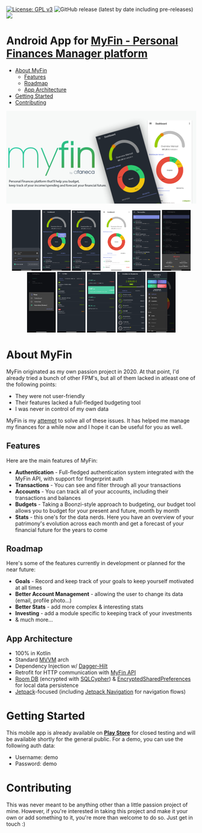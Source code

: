[![License: GPL v3](https://img.shields.io/badge/License-GPLv3-blue.svg)](https://www.gnu.org/licenses/gpl-3.0)
![GitHub release (latest by date including pre-releases)](https://img.shields.io/github/v/release/afaneca/myfin-android?include_prereleases)
[<img style="height: 20px;" src="https://img.shields.io/badge/Google_Play-414141?style=for-the-badge&logo=google-play&logoColor=white">](https://play.google.com/store/apps/details?id=com.afaneca.myfin)


# Android App for [MyFin - Personal Finances Manager platform](https://github.com/aFaneca/myfin)
- [About MyFin](#about-myfin)
  - [Features](#features)
  - [Roadmap](#roadmap)
  - [App Architecture](#app-architecture)
- [Getting Started](#getting-started)
- [Contributing](#contributing)

![image](/img/feature0.png)
 <p align="center">
  <img src="/img/0.png" width="15%"></img>
  <img src="/img/1.png" width="15%"></img>
  <img src="/img/2.png" width="15%"></img>
  <img src="/img/3.png" width="15%"></img>
  <img src="/img/4.png" width="15%"></img>
  <img src="/img/5.png" width="15%"></img>
  <img src="/img/6.png" width="15%"></img>
  <img src="/img/7.png" width="15%"></img>
  <img src="/img/8.png" width="15%"></img>
  <img src="/img/9.png" width="15%"></img>
  <img src="/img/10.png" width="15%"></img> 
</p>

# About MyFin
MyFin originated as my own passion project in 2020. At that point, I'd already tried a bunch of other FPM's, but all of them lacked in atleast one of the following points:
- They were not user-friendly
- Their features lacked a full-fledged budgeting tool
- I was never in control of my own data

MyFin is my <u>attempt</u> to solve all of these issues. It has helped me manage my finances for a while now and I hope it can be useful for you as well.

## Features
Here are the main features of MyFin:
- **Authentication** - Full-fledged authentication system integrated with the MyFin API, with support for fingerprint auth
- **Transactions** - You can see and filter through all your transactions
- **Accounts** - You can track all of your accounts, including their transactions and balances
- **Budgets** - Taking a Boonzi-style approach to budgeting, our budget tool allows you to budget for your present and future, month by month
- **Stats** - this one's for the data nerds. Here you have an overview of your patrimony's evolution across each month and get a forecast of your financial future for the years to come 


## Roadmap
Here's some of the features currently in development or planned for the near future:
- **Goals** - Record and keep track of your goals to keep yourself motivated at all times
- **Better Account Management** - allowing the user to change its data (email, profile photo...)
- **Better Stats** - add more complex & interesting stats
- **Investing** - add a module specific to keeping track of your investments
- & much more...

## App Architecture
- 100% in Kotlin
- Standard [MVVM](https://developer.android.com/jetpack/guide) arch
- Dependency Injection w/ [Dagger-Hilt](https://dagger.dev/hilt/)
- Retrofit for HTTP communication with [MyFin API](https://github.com/aFaneca/myfin)
- [Room DB](https://developer.android.com/training/data-storage/room) (encrypted with [SQLCypher](https://github.com/sqlcipher/sqlcipher)) & [EncryptedSharedPreferences](https://developer.android.com/reference/androidx/security/crypto/EncryptedSharedPreferences) for local data persistence
- [Jetpack](https://developer.android.com/jetpack)-focused (including [Jetpack Navigation](https://developer.android.com/guide/navigation) for navigation flows)

# Getting Started
This mobile app is already available on [**Play Store**](https://play.google.com/store/apps/details?id=com.afaneca.myfin) for closed testing and will be available shortly for the general public.
For a demo, you can use the following auth data:
- Username: demo
- Password: demo

# Contributing
This was never meant to be anything other than a little passion project of mine. However, if you're interested in taking this project and make it your own or add something to it, you're more than welcome to do so. Just get in touch :)
